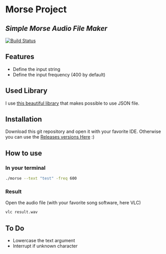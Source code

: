 # Morse Project
## _Simple Morse Audio File Maker_

[![Build Status](https://travis-ci.org/joemccann/dillinger.svg?branch=master)](https://travis-ci.org/joemccann/dillinger)

## Features
- Define the input string
- Define the input frequency (400 by default)

## Used Library
I use [this beautiful library](https://github.com/nlohmann/json) that makes possible to use JSON file. 

## Installation
Download this git repository and open it with your favorite IDE.
Otherwise you can use the [Releases versions Here](https://github.com/EquinetPaul/morse/releases/tag/ubuntuLinuxRealease) :)

## How to use
### In your terminal
```sh
./morse --text "test" -freq 600
```
### Result
Open the audio file (with your favorite song software, here VLC)
```sh
vlc result.wav
```
## To Do
- Lowercase the text argument
- Interrupt if unknown character
